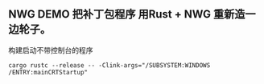 ## NWG DEMO 把补丁包程序 用Rust + NWG 重新造一边轮子。


构建启动不带控制台的程序

``` cargo rustc --release -- -Clink-args="/SUBSYSTEM:WINDOWS /ENTRY:mainCRTStartup" ```